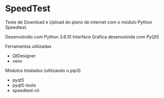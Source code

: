 # SpeedTest
 Teste de Download e Upload do plano de internet com o módulo Python Speedtest.

 Desenvolvido com Python 3.8.10
 Interface Gráfica desenvolvida com PyQt5

 Ferramentas utilizadas

   - QtDesigner
   - venv

Módulos Intalados (utilizando o pip3)

   - pyqt5
   - pyqt5-tools
   - speedtest-cli
    
